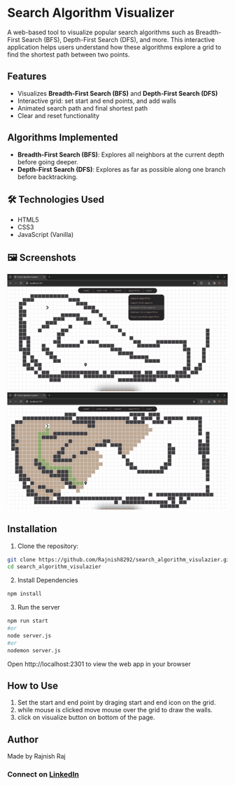 # Search Algorithm Visualizer

A web-based tool to visualize popular search algorithms such as Breadth-First Search (BFS), Depth-First Search (DFS), and more. This interactive application helps users understand how these algorithms explore a grid to find the shortest path between two points.

## Features

- Visualizes **Breadth-First Search (BFS)** and **Depth-First Search (DFS)**
- Interactive grid: set start and end points, and add walls
- Animated search path and final shortest path
- Clear and reset functionality

##  Algorithms Implemented

- **Breadth-First Search (BFS)**: Explores all neighbors at the current depth before going deeper.
- **Depth-First Search (DFS)**: Explores as far as possible along one branch before backtracking.

## 🛠 Technologies Used

- HTML5
- CSS3
- JavaScript (Vanilla)


## 🖼️ Screenshots
![Search algorothm visualizer Screenshot](./public/app1.png)
![Search algorothm visualizer Screenshot](./public/app2.png)


##  Installation

1. Clone the repository:

```bash
git clone https://github.com/Rajnish8292/search_algorithm_visulazier.git
cd search_algorithm_visulazier

```


2. Install Dependencies
```bash
npm install
```

3. Run the server
```bash
npm run start
#or
node server.js
#or
nodemon server.js
```

Open http://localhost:2301 to view the web app in your browser

## How to Use
1.  Set the start and end point by draging start and end icon on the grid.
2.  while mouse is clicked move mouse over the grid to draw the walls.
3.  click on visualize button on bottom of the page.


## Author
Made by Rajnish Raj
### Connect on [LinkedIn](https://www.linkedin.com/in/rajnish-raj-9139602a4/)

